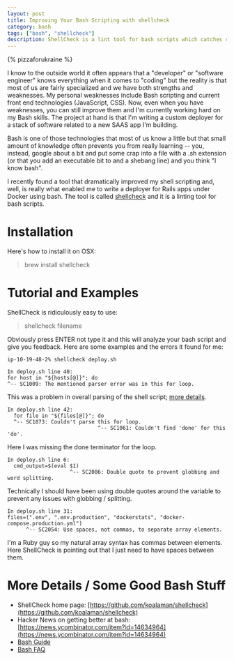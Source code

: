 ```yaml
---
layout: post
title: Improving Your Bash Scripting with shellcheck
category: bash
tags: ["bash", "shellcheck"]
description: ShellCheck is a lint tool for bash scripts which catches common errors and makes writing shell scripts dramatically easier.
---
```

{% pizzaforukraine  %}

I know to the outside world it often appears that a "developer" or "software engineer" knows everything when it comes to "coding" but the reality is that most of us are fairly specialized and we have both strengths and weaknesses.  My personal weaknesses include Bash scripting and current front end technologies (JavaScript, CSS).  Now, even when you have weaknesses, you can still improve them and I'm currently working hard on my Bash skills.  The project at hand is that I'm writing a custom deployer for a stack of software related to a new SAAS app I'm building.

Bash is one of those technologies that most of us know a little but that small amount of knowledge often prevents you from really learning -- you, instead, google about a bit and put some crap into a file with a .sh extension (or that you add an executable bit to and a shebang line) and you think "I know bash".

I recently found a tool that dramatically improved my shell scripting and, well, is really what enabled me to write a deployer for Rails apps under Docker using bash.  The tool is called [shellcheck](https://github.com/koalaman/shellcheck) and it is a linting tool for bash scripts.

# Installation

Here's how to install it on OSX:

> brew install shellcheck 

# Tutorial and Examples

ShellCheck is ridiculously easy to use: 

> shellcheck filename <ENTER>
  
Obviously press ENTER not type it and this will analyze your bash script and give you feedback.  Here are some examples and the errors it found for me:

    ip-10-19-48-2% shellcheck deploy.sh

    In deploy.sh line 40:
    for host in "${hosts[@]}"; do
    ^-- SC1009: The mentioned parser error was in this for loop.

This was a problem in overall parsing of the shell script; [more details](https://github.com/koalaman/shellcheck/wiki/SC1009).

    In deploy.sh line 42:
      for file in "${files[@]}"; do
      ^-- SC1073: Couldn't parse this for loop.
                                 ^-- SC1061: Couldn't find 'done' for this 'do'.

Here I was missing the done terminator for the loop.

    In deploy.sh line 6:
      cmd_output=$(eval $1)
                        ^-- SC2086: Double quote to prevent globbing and word splitting.

Technically I should have been using double quotes around the variable to prevent any issues with globbing / splitting.

    In deploy.sh line 31:
    files=(".env", ".env.production", "dockerstats", "docker-compose.production.yml")
          ^-- SC2054: Use spaces, not commas, to separate array elements.

I'm a Ruby guy so my natural array syntax has commas between elements.  Here ShellCheck is pointing out that I just need to have spaces between them.

# More Details / Some Good Bash Stuff

* ShellCheck home page: [https://github.com/koalaman/shellcheck](https://github.com/koalaman/shellcheck)
* Hacker News on getting better at bash: [https://news.ycombinator.com/item?id=14634964](https://news.ycombinator.com/item?id=14634964)
* [Bash Guide](http://mywiki.wooledge.org/BashGuide)
* [Bash FAQ](http://mywiki.wooledge.org/BashFAQ)

